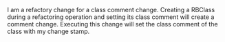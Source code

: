 I am a refactory change for a class comment change. Creating a RBClass during a refactoring operation and setting its class comment will create a comment change. Executing this change will set the class comment of theclass with my change stamp.